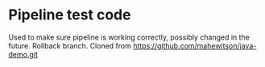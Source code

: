 # Pipeline test code

Used to make sure pipeline is working correctly, possibly changed in the future. Rollback branch.
Cloned from https://github.com/mahewitson/java-demo.git

